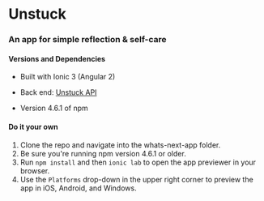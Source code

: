 # Unstuck

### An app for simple reflection & self-care


#### Versions and Dependencies

- Built with Ionic 3 (Angular 2)

- Back end: [Unstuck API](https://github.com/caristopmer/whats-next-api)

- Version 4.6.1 of npm

#### Do it your own

1. Clone the repo and navigate into the whats-next-app folder.
2. Be sure you're running npm version 4.6.1 or older.
3. Run `npm install` and then `ionic lab` to open the app previewer in your browser.
4. Use the `Platforms` drop-down in the upper right corner to preview the app in iOS, Android, and Windows.
